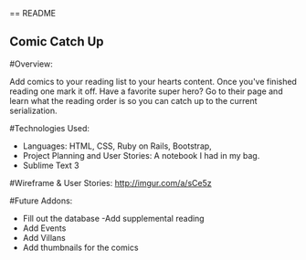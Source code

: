 == README

## Comic Catch Up

#Overview:

Add comics to your reading list to your hearts content. Once you've finished reading one mark it off. Have a favorite super hero? Go to their page and learn what the reading order is so you can catch up to the current serialization.


#Technologies Used:

- Languages: HTML, CSS, Ruby on Rails, Bootstrap,
- Project Planning and User Stories: A notebook I had in my bag.
- Sublime Text 3

#Wireframe & User Stories:
<http://imgur.com/a/sCe5z>

#Future Addons:

- Fill out the database
  -Add supplemental reading
- Add Events
- Add Villans
- Add thumbnails for the comics
